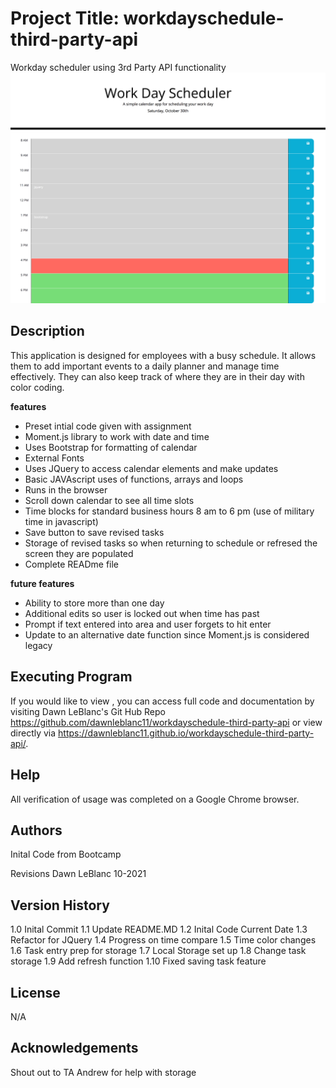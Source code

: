 # Project Title: workdayschedule-third-party-api
Workday scheduler using 3rd Party API functionality
![workday schedule page](WorkDaySchedul.png)
## Description
This application is designed for employees with a busy schedule.  It allows them to add important events to a daily planner and manage time effectively.  They can also keep track of where they are in their day with color coding.

**features**
 * Preset intial code given with assignment
 * Moment.js library to work with date and time
 * Uses Bootstrap for formatting of calendar
 * External Fonts
 * Uses JQuery to access calendar elements and make updates
 * Basic JAVAscript uses of functions, arrays and loops
 * Runs in the browser
 * Scroll down calendar to see all time slots
 * Time blocks for standard business hours 8 am to 6 pm (use of military time in javascript)
 * Save button to save revised tasks
 * Storage of revised tasks so when returning to schedule or refresed the screen they are populated
 * Complete READme file
 

**future features**
 * Ability to store more than one day
 * Additional edits so user is locked out when time has past
 * Prompt if text entered into area and user forgets to hit enter
 * Update to an alternative date function since Moment.js is considered legacy



## Executing Program
If you would like to view , you can access full code and documentation by visiting Dawn LeBlanc's Git Hub Repo https://github.com/dawnleblanc11/workdayschedule-third-party-api or view directly via https://dawnleblanc11.github.io/workdayschedule-third-party-api/.

## Help
All verification of usage was completed on a Google Chrome browser.

## Authors
Inital Code from Bootcamp

Revisions Dawn LeBlanc 10-2021

## Version History

1.0 Inital Commit
1.1 Update README.MD
1.2 Inital Code Current Date
1.3 Refactor for JQuery
1.4 Progress on time compare
1.5 Time color changes
1.6 Task entry prep for storage
1.7 Local Storage set up
1.8 Change task storage
1.9 Add refresh function
1.10 Fixed saving task feature

## License
N/A

## Acknowledgements
Shout out to TA Andrew for help with storage
